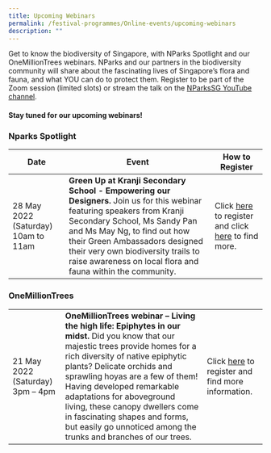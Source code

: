 ```yaml
---
title: Upcoming Webinars
permalink: /festival-programmes/Online-events/upcoming-webinars
description: ""
---
```

Get to know the biodiversity of Singapore, with NParks Spotlight and our OneMillionTrees webinars. NParks and our partners in the biodiversity community will share about the fascinating lives of Singapore’s flora and fauna, and what YOU can do to protect them. Register to be part of the Zoom session (limited slots) or stream the talk on the [NParksSG YouTube channel](https://www.youtube.com/nparkssg).

#### **Stay tuned for our upcoming webinars!**

### **Nparks Spotlight**

| Date | Event | How to Register |
| -------- | -------- | -------- |
| 28 May 2022 (Saturday) 10am to 11am  | **Green Up at Kranji Secondary School - Empowering our Designers.** Join us for this webinar featuring speakers from Kranji Secondary School, Ms Sandy Pan and Ms May Ng, to find out how their Green Ambassadors designed their very own biodiversity trails to raise awareness on local flora and fauna within the community.  | Click [here](https://safe.menlosecurity.com/https://form.gov.sg/#!/6262594a8a621f00127384e3) to register and click [here](https://www.nparks.gov.sg/activities/events-and-workshops/2022/5/green-up-at-kranji-sec---empowering-our-designers) to find more.    |



### **OneMillionTrees**


|  |  |  |
| -------- | -------- | -------- |
| 21 May 2022 (Saturday) 3pm – 4pm  | **OneMillionTrees webinar – Living the high life: Epiphytes in our midst.** Did you know that our majestic trees provide homes for a rich diversity of native epiphytic plants? Delicate orchids and sprawling hoyas are a few of them! Having developed remarkable adaptations for aboveground living, these canopy dwellers come in fascinating shapes and forms, but easily go unnoticed among the trunks and branches of our trees. | Click [here](https://form.gov.sg/#!/624b908af3d5010013735b95) to register and find more information. |